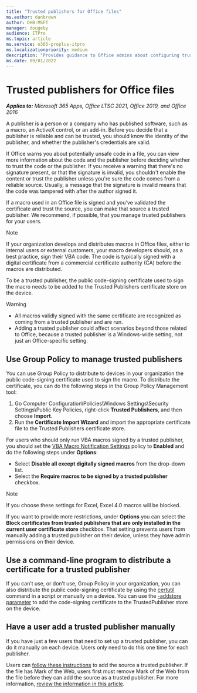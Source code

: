 ```yaml
---
title: "Trusted publishers for Office files"
ms.author: danbrown
author: DHB-MSFT
manager: dougeby
audience: ITPro
ms.topic: article
ms.service: o365-proplus-itpro
ms.localizationpriority: medium
description: "Provides guidance to Office admins about configuring trusted publishers for Office files."
ms.date: 09/01/2022
---
```


# Trusted publishers for Office files

***Applies to:*** *Microsoft 365 Apps, Office LTSC 2021, Office 2019, and Office 2016*

A publisher is a person or a company who has published software, such as a macro, an ActiveX control, or an add-in. Before you decide that a publisher is reliable and can be trusted, you should know the identity of the publisher, and whether the publisher's credentials are valid.

If Office warns you about potentially unsafe code in a file, you can view more information about the code and the publisher before deciding whether to trust the code or the publisher. If you receive a warning that there's no signature present, or that the signature is invalid, you shouldn't enable the content or trust the publisher unless you're sure the code comes from a reliable source. Usually, a message that the signature is invalid means that the code was tampered with after the author signed it.

If a macro used in an Office file is signed and you’ve validated the certificate and trust the source, you can make that source a trusted publisher. We recommend, if possible, that you manage trusted publishers for your users.

> [!NOTE]
> If your organization develops and distributes macros in Office files, either to internal users or external customers, your macro developers should, as a best practice, sign their VBA code. The code is typically signed with a digital certificate from a commercial certificate authority (CA) before the macros are distributed.

To be a trusted publisher, the public code-signing certificate used to sign the macro needs to be added to the Trusted Publishers certificate store on the device.

> [!WARNING]
> - All macros validly signed with the same certificate are recognized as coming from a trusted publisher and are run.
> - Adding a trusted publisher could affect scenarios beyond those related to Office, because a trusted publisher is a Windows-wide setting, not just an Office-specific setting.

## Use Group Policy to manage trusted publishers

You can use Group Policy to distribute to devices in your organization the public code-signing certificate used to sign the macro. To distribute the certificate, you can do the following steps in the Group Policy Management tool:

1. Go Computer Configuration\Policies\Windows Settings\Security Settings\Public Key Policies, right-click **Trusted Publishers**, and then choose **Import**.
2. Run the **Certificate Import Wizard** and import the appropriate certificate file to the Trusted Publishers certificate store.

For users who should only run VBA macros signed by a trusted publisher, you should set the [VBA Macro Notification Settings](internet-macros-blocked.md#vba-macro-notification-settings) policy to **Enabled** and do the following steps under **Options**:

- Select **Disable all except digitally signed macros** from the drop-down list.
- Select the **Require macros to be signed by a trusted publisher** checkbox.

> [!NOTE]
> If you choose these settings for Excel, Excel 4.0 macros will be blocked.

If you want to provide more restrictions, under **Options** you can select the **Block certificates from trusted publishers that are only installed in the current user certificate store** checkbox. That setting prevents users from manually adding a trusted publisher on their device, unless they have admin permissions on their device.

## Use a command-line program to distribute a certificate for a trusted publisher

If you can’t use, or don’t use, Group Policy in your organization, you can also distribute the public code-signing certificate by using the [certutil](/windows-server/administration/windows-commands/certutil) command in a script or manually on a device. You can use the [-addstore parameter](/windows-server/administration/windows-commands/certutil#-addstore) to add the code-signing certificate to the TrustedPublisher store on the device.

## Have a user add a trusted publisher manually

If you have just a few users that need to set up a trusted publisher, you can do it manually on each device. Users only need to do this one time for each publisher.

Users can [follow these instructions](https://support.microsoft.com/office/87b3d5a3-b68c-4023-87c4-7cc78a44d7ed) to add the source a trusted publisher. If the file has Mark of the Web, users first must remove Mark of the Web from the file before they can add the source as a trusted publisher. For more information, [review the information in this article](https://support.microsoft.com/topic/0952faa0-37e7-4316-b61d-5b5ed6024216).